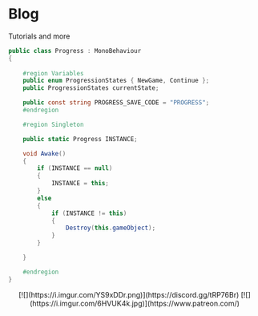 # Blog
Tutorials and more

```cs
public class Progress : MonoBehaviour
{
    
    #region Variables
    public enum ProgressionStates { NewGame, Continue };
    public ProgressionStates currentState;

    public const string PROGRESS_SAVE_CODE = "PROGRESS";
    #endregion

    #region Singleton

    public static Progress INSTANCE;

    void Awake()
    {
        if (INSTANCE == null)
        {
            INSTANCE = this;
        }
        else
        {
            if (INSTANCE != this)
            {
                Destroy(this.gameObject);
            }
        }

    }

    #endregion
}
```
<p align="center">[![](https://i.imgur.com/YS9xDDr.png)](https://discord.gg/tRP76Br)   [![](https://i.imgur.com/6HVUK4k.jpg)](https://www.patreon.com/)</p>
